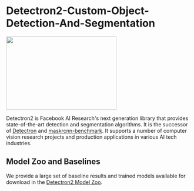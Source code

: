 # Detectron2-Custom-Object-Detection-And-Segmentation

<img src="https://production-media.paperswithcode.com/libraries/dete.png" width="300" height="200" >

Detectron2 is Facebook AI Research's next generation library
that provides state-of-the-art detection and segmentation algorithms.
It is the successor of
[Detectron](https://github.com/facebookresearch/Detectron/)
and [maskrcnn-benchmark](https://github.com/facebookresearch/maskrcnn-benchmark/).
It supports a number of computer vision research projects and production applications in various AI tech industries.

## Model Zoo and Baselines

We provide a large set of baseline results and trained models available for download in the [Detectron2 Model Zoo](MODEL_ZOO.md).


